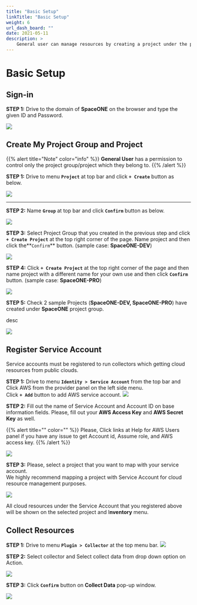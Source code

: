 ```yaml
---
title: "Basic Setup"
linkTitle: "Basic Setup"
weight: 6
url_dash_board: "" 
date: 2021-05-11
description: >
    General user can manage resources by creating a project under the project group and registering a cloud account(service account) to created project.
---
```

# Basic Setup

## Sign-in

**STEP 1:** Drive to the domain of **SpaceONE** on the browser and type the given ID and Password.

![](/docs/guides/user_guide/gettingstart/setup1.png)



## Create My Project Group and Project

{{% alert title="Note" color="info" %}}
**General User** has a permission to control only the project group/project which they belong to. 
{{% /alert %}}


**STEP 1:** Drive to menu **`Project`** at top bar and click **`+ Create`** button as below.

![](/docs/guides/user_guide/gettingstart/setup2.png)


---


**STEP 2:** Name **`Group`** at top bar and click **`Confirm`** button as below.

![](/docs/guides/user_guide/gettingstart/setup3.png)

**STEP 3:** Select Project Group that you created in the previous step and click **`+ Create Project`** at the top right corner of the page. Name project and then click the**`Confirm`** button. \(sample case: **SpaceONE-DEV**\)

![](/docs/guides/user_guide/gettingstart/setup4.png)

**STEP 4:**  Click **`+ Create Project`** at the top right corner of the page and then name project with a different name for your own use and then click **`Confirm`** button. \(sample case: **SpaceONE-PRO**\)

![](/docs/guides/user_guide/gettingstart/setup5.png)

**STEP 5:**  Check 2 sample Projects \(**SpaceONE-DEV, SpaceONE-PRO**\) have created under **SpaceONE** project group. 

desc 

![](/docs/guides/user_guide/gettingstart/setup6.png)

## Register Service Account

Service accounts must be registered to run collectors which getting cloud resources from public clouds.

  
**STEP 1:** Drive to menu **`Identity > Service Account`** from the top bar and Click AWS from the provider panel on the left side menu.  
Click **`+ Add`** button to add AWS service account. 
![](/docs/guides/user_guide/gettingstart/setup7.png)

**STEP 2:** Fill out the name of Service Account and Account ID on base information fields. Please, fill out your **AWS Access Key** and **AWS Secret Key** as well. 


{{% alert title="" color="" %}}
Please, Click links at Help for AWS Users panel if you have any issue to get Account id, Assume role, and AWS access key. 
{{% /alert %}}


![](/docs/guides/user_guide/gettingstart/setup8.png)

**STEP 3:** Please, select a project that you want to map with your service account.   
We highly recommend mapping a project with Service Account for cloud resource management purposes.

![](/docs/guides/user_guide/gettingstart/setup9.png)

All cloud resources under the Service Account that you registered above will be shown on the selected project and  I**nventory** menu.

## Collect Resources

**STEP 1:** Drive to menu **`Plugin > Collector`**  at the top menu bar. 
![](/docs/guides/user_guide/gettingstart/setup10.png)

**STEP 2:**  Select collector and  Select collect data from drop down option on Action. 

![](/docs/guides/user_guide/gettingstart/setup11.png)

**STEP 3:**  Click **`Confirm`** button on **Collect Data** pop-up window.

![](/docs/guides/user_guide/gettingstart/setup12.png)

